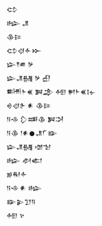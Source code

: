 <div class='block'>
<div class='line'>𒌌</div>
<div class='line'>𒈗 𒂗</div>
<div class='line'>𒆠𒄿</div>
<div class='line'>𒌌𒋼𒅆𒁍</div>
<div class='line'>𒇽𒈫𒌑 𒃻</div>
<div class='line'>𒇽𒂗𒉆 𒃻 𒌷</div>
<div class='line'>𒌦𒈨𒌍 𒀉𒂁 𒅇 𒂍𒈨𒌍𒋙𒉡</div>
<div class='line'>𒄴𒋼𒉿 𒀭 𒆠𒄿</div>
<div class='line'>𒀀𒈾 𒁷𒌁𒆠 𒀉𒋫</div>
<div class='line'>𒀀𒆠 𒁹𒀭𒊹𒂗𒇲𒅔</div>
<div class='line'>𒇽𒂗𒉆 𒌝𒈠</div>
<div class='line'>𒈗 𒀠𒅗</div>
<div class='line'>𒂊𒊑𒅆</div>
<div class='line'>𒀀𒈾 𒀭 𒈗</div>
<div class='line'>𒅔𒉌𒋛𒀀</div>
<div class='line'>𒅇 𒆳</div>
</div>